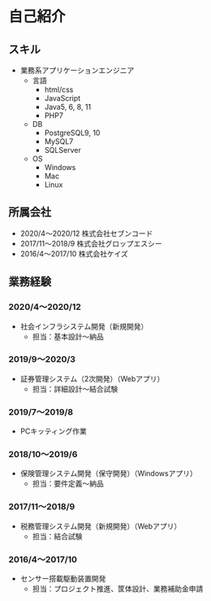 # 自己紹介

## スキル
- 業務系アプリケーションエンジニア
	- 言語
		- html/css
		- JavaScript
		- Java5, 6, 8, 11
		- PHP7
	- DB
		- PostgreSQL9, 10
		- MySQL7
		- SQLServer
	- OS
		- Windows
		- Mac
		- Linux

## 所属会社
- 2020/4〜2020/12 株式会社セブンコード
- 2017/11〜2018/9 株式会社グロップエスシー
- 2016/4〜2017/10 株式会社ケイズ

## 業務経験
### 2020/4〜2020/12
- 社会インフラシステム開発（新規開発）
	- 担当：基本設計〜納品

### 2019/9〜2020/3
- 証券管理システム（2次開発）（Webアプリ）
	- 担当：詳細設計〜結合試験

### 2019/7〜2019/8
- PCキッティング作業

### 2018/10〜2019/6
- 保険管理システム開発（保守開発）（Windowsアプリ）
	- 担当：要件定義〜納品

### 2017/11〜2018/9
- 税務管理システム開発（新規開発）（Webアプリ）
	- 担当：結合試験

### 2016/4〜2017/10
- センサー搭載駆動装置開発
	- 担当：プロジェクト推進、筐体設計、業務補助金申請
